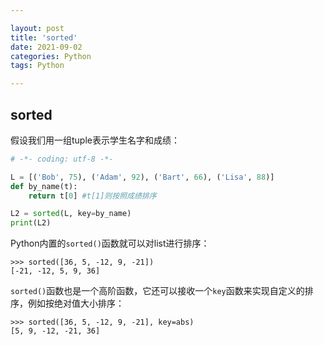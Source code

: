 ```yaml
---

layout: post
title: 'sorted'
date: 2021-09-02
categories: Python
tags: Python

---
```


## sorted

假设我们用一组tuple表示学生名字和成绩：

```python
# -*- coding: utf-8 -*-

L = [('Bob', 75), ('Adam', 92), ('Bart', 66), ('Lisa', 88)]
def by_name(t):
	return t[0] #t[1]则按照成绩排序

L2 = sorted(L, key=by_name)
print(L2)
```

Python内置的`sorted()`函数就可以对list进行排序：

```
>>> sorted([36, 5, -12, 9, -21])
[-21, -12, 5, 9, 36]
```

`sorted()`函数也是一个高阶函数，它还可以接收一个`key`函数来实现自定义的排序，例如按绝对值大小排序：

```
>>> sorted([36, 5, -12, 9, -21], key=abs)
[5, 9, -12, -21, 36]
```

